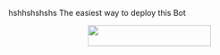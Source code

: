 hshhshshshs
The easiest way to deploy this Bot
<p align="center"><a href="https://heroku.com/deploy?template=https://github.com/Harshit-Kun/Hinata"> <img src="https://img.shields.io/badge/Deploy%20To%20Heroku-black?style=for-the-badge&logo=heroku" width="220" height="38.45"/></a></p>
 
